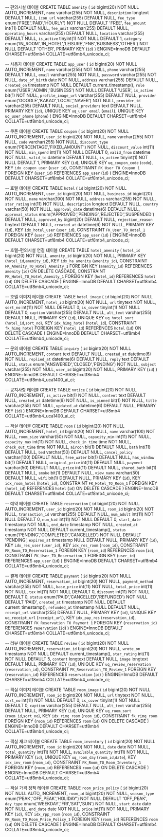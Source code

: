 -- 편의시설 테이블
CREATE TABLE `amenity` (
  `id` bigint(20) NOT NULL AUTO_INCREMENT,
  `name` varchar(255) NOT NULL,
  `description` longtext DEFAULT NULL,
  `icon_url` varchar(255) DEFAULT NULL,
  `fee_type` enum('FREE','PAID','HOURLY') NOT NULL DEFAULT 'FREE',
  `fee_amount` int(11) DEFAULT NULL,
  `fee_unit` varchar(255) DEFAULT NULL,
  `operating_hours` varchar(255) DEFAULT NULL,
  `location` varchar(255) DEFAULT NULL,
  `is_active` tinyint(1) NOT NULL DEFAULT 1,
  `category` enum('IN_ROOM','IN_HOTEL','LEISURE','FNB','BUSINESS','OTHER') NOT NULL DEFAULT 'OTHER',
  PRIMARY KEY (`id`)
) ENGINE=InnoDB DEFAULT CHARSET=utf8mb4 COLLATE=utf8mb4_unicode_ci;

-- 사용자 테이블
CREATE TABLE `app_user` (
  `id` bigint(20) NOT NULL AUTO_INCREMENT,
  `name` varchar(255) NOT NULL,
  `phone` varchar(255) DEFAULT NULL,
  `email` varchar(255) NOT NULL,
  `password` varchar(255) NOT NULL,
  `date_of_birth` date NOT NULL,
  `address` varchar(255) DEFAULT NULL,
  `created_on` timestamp NOT NULL DEFAULT current_timestamp(),
  `role` enum('USER','ADMIN','BUSINESS') NOT NULL DEFAULT 'USER',
  `is_active` bit(1) NOT NULL,
  `profile_image_url` varchar(255) DEFAULT NULL,
  `provider` enum('GOOGLE','KAKAO','LOCAL','NAVER') NOT NULL,
  `provider_id` varchar(255) DEFAULT NULL,
  `social_providers` text DEFAULT NULL,
  PRIMARY KEY (`id`),
  UNIQUE KEY `uq_user_email` (`email`),
  UNIQUE KEY `uq_user_phone` (`phone`)
) ENGINE=InnoDB DEFAULT CHARSET=utf8mb4 COLLATE=utf8mb4_unicode_ci;

-- 쿠폰 테이블
CREATE TABLE `coupon` (
  `id` bigint(20) NOT NULL AUTO_INCREMENT,
  `user_id` bigint(20) NOT NULL,
  `name` varchar(255) NOT NULL,
  `code` varchar(255) NOT NULL,
  `discount_type` enum('PERCENTAGE','FIXED_AMOUNT') NOT NULL,
  `discount_value` int(11) NOT NULL,
  `min_spend` int(11) NOT NULL DEFAULT 0,
  `valid_from` datetime NOT NULL,
  `valid_to` datetime DEFAULT NULL,
  `is_active` tinyint(1) NOT NULL DEFAULT 1,
  PRIMARY KEY (`id`),
  UNIQUE KEY `uq_coupon_code` (`code`),
  KEY `idx_coupon_user` (`user_id`),
  CONSTRAINT `FK_User_TO_Coupon_1` FOREIGN KEY (`user_id`) REFERENCES `app_user` (`id`)
) ENGINE=InnoDB DEFAULT CHARSET=utf8mb4 COLLATE=utf8mb4_unicode_ci;

-- 호텔 테이블
CREATE TABLE `hotel` (
  `id` bigint(20) NOT NULL AUTO_INCREMENT,
  `user_id` bigint(20) NOT NULL,
  `business_id` bigint(20) NOT NULL,
  `name` varchar(100) NOT NULL,
  `address` varchar(255) NOT NULL,
  `star_rating` int(11) NOT NULL,
  `description` longtext DEFAULT NULL,
  `country` varchar(50) NOT NULL,
  `approval_date` datetime(6) DEFAULT NULL,
  `approval_status` enum('APPROVED','PENDING','REJECTED','SUSPENDED') DEFAULT NULL,
  `approved_by` bigint(20) DEFAULT NULL,
  `rejection_reason` tinytext DEFAULT NULL,
  `created_at` datetime(6) NOT NULL,
  PRIMARY KEY (`id`),
  KEY `idx_hotel_user` (`user_id`),
  CONSTRAINT `FK_User_TO_Hotel_1` FOREIGN KEY (`user_id`) REFERENCES `app_user` (`id`)
) ENGINE=InnoDB DEFAULT CHARSET=utf8mb4 COLLATE=utf8mb4_unicode_ci;

-- 호텔-편의시설 연결 테이블
CREATE TABLE `hotel_amenity` (
  `hotel_id` bigint(20) NOT NULL,
  `amenity_id` bigint(20) NOT NULL,
  PRIMARY KEY (`hotel_id`,`amenity_id`),
  KEY `idx_ha_amenity` (`amenity_id`),
  CONSTRAINT `FK_Amenity_TO_Hotel_Amenity_1` FOREIGN KEY (`amenity_id`) REFERENCES `amenity` (`id`) ON DELETE CASCADE,
  CONSTRAINT `FK_Hotel_TO_Hotel_Amenity_1` FOREIGN KEY (`hotel_id`) REFERENCES `hotel` (`id`) ON DELETE CASCADE
) ENGINE=InnoDB DEFAULT CHARSET=utf8mb4 COLLATE=utf8mb4_unicode_ci;

-- 호텔 이미지 테이블
CREATE TABLE `hotel_image` (
  `id` bigint(20) NOT NULL AUTO_INCREMENT,
  `hotel_id` bigint(20) NOT NULL,
  `url` tinytext NOT NULL,
  `sort_no` int(11) NOT NULL DEFAULT 0,
  `is_cover` tinyint(1) NOT NULL DEFAULT 0,
  `caption` varchar(255) DEFAULT NULL,
  `alt_text` varchar(255) DEFAULT NULL,
  PRIMARY KEY (`id`),
  UNIQUE KEY `uq_hotel_sort` (`hotel_id`,`sort_no`),
  KEY `idx_himg_hotel` (`hotel_id`),
  CONSTRAINT `fk_himg_hotel` FOREIGN KEY (`hotel_id`) REFERENCES `hotel` (`id`) ON DELETE CASCADE
) ENGINE=InnoDB DEFAULT CHARSET=utf8mb4 COLLATE=utf8mb4_unicode_ci;

-- 문의 테이블
CREATE TABLE `inquiry` (
  `id` bigint(20) NOT NULL AUTO_INCREMENT,
  `content` text DEFAULT NULL,
  `created_at` datetime(6) NOT NULL,
  `replied_at` datetime(6) DEFAULT NULL,
  `reply` text DEFAULT NULL,
  `status` enum('ANSWERED','CLOSED','PENDING') NOT NULL,
  `subject` varchar(255) NOT NULL,
  `user_id` bigint(20) NOT NULL,
  PRIMARY KEY (`id`)
) ENGINE=InnoDB DEFAULT CHARSET=utf8mb4 COLLATE=utf8mb4_uca1400_ai_ci;

-- 공지사항 테이블
CREATE TABLE `notice` (
  `id` bigint(20) NOT NULL AUTO_INCREMENT,
  `is_active` bit(1) NOT NULL,
  `content` text DEFAULT NULL,
  `created_at` datetime(6) NOT NULL,
  `is_pinned` bit(1) NOT NULL,
  `title` varchar(255) NOT NULL,
  `updated_at` datetime(6) DEFAULT NULL,
  PRIMARY KEY (`id`)
) ENGINE=InnoDB DEFAULT CHARSET=utf8mb4 COLLATE=utf8mb4_uca1400_ai_ci;

-- 객실 테이블
CREATE TABLE `room` (
  `id` bigint(20) NOT NULL AUTO_INCREMENT,
  `hotel_id` bigint(20) NOT NULL,
  `name` varchar(100) NOT NULL,
  `room_size` varchar(50) NOT NULL,
  `capacity_min` int(11) NOT NULL,
  `capacity_max` int(11) NOT NULL,
  `check_in_time` time NOT NULL,
  `check_out_time` time NOT NULL,
  `aircon` bit(1) DEFAULT NULL,
  `bath` int(11) DEFAULT NULL,
  `bed` varchar(50) DEFAULT NULL,
  `cancel_policy` varchar(100) DEFAULT NULL,
  `free_water` bit(1) DEFAULT NULL,
  `has_window` bit(1) DEFAULT NULL,
  `original_price` int(11) DEFAULT NULL,
  `payment` varchar(50) DEFAULT NULL,
  `price` int(11) DEFAULT NULL,
  `shared_bath` bit(1) DEFAULT NULL,
  `smoke` bit(1) DEFAULT NULL,
  `view_name` varchar(50) DEFAULT NULL,
  `wifi` bit(1) DEFAULT NULL,
  PRIMARY KEY (`id`),
  KEY `idx_room_hotel` (`hotel_id`),
  CONSTRAINT `FK_Hotel_TO_Room_1` FOREIGN KEY (`hotel_id`) REFERENCES `hotel` (`id`) ON DELETE CASCADE
) ENGINE=InnoDB DEFAULT CHARSET=utf8mb4 COLLATE=utf8mb4_unicode_ci;

-- 예약 테이블
CREATE TABLE `reservation` (
  `id` bigint(20) NOT NULL AUTO_INCREMENT,
  `user_id` bigint(20) NOT NULL,
  `room_id` bigint(20) NOT NULL,
  `transaction_id` varchar(255) DEFAULT NULL,
  `num_adult` int(11) NOT NULL DEFAULT 0,
  `num_kid` int(11) NOT NULL DEFAULT 0,
  `start_date` timestamp NOT NULL,
  `end_date` timestamp NOT NULL,
  `created_at` timestamp NOT NULL DEFAULT current_timestamp(),
  `status` enum('PENDING','COMPLETED','CANCELLED') NOT NULL DEFAULT 'PENDING',
  `expires_at` timestamp NULL DEFAULT NULL,
  PRIMARY KEY (`id`),
  KEY `idx_res_user` (`user_id`),
  KEY `idx_res_room` (`room_id`),
  CONSTRAINT `FK_Room_TO_Reservation_1` FOREIGN KEY (`room_id`) REFERENCES `room` (`id`),
  CONSTRAINT `FK_User_TO_Reservation_1` FOREIGN KEY (`user_id`) REFERENCES `app_user` (`id`)
) ENGINE=InnoDB DEFAULT CHARSET=utf8mb4 COLLATE=utf8mb4_unicode_ci;

-- 결제 테이블
CREATE TABLE `payment` (
  `id` bigint(20) NOT NULL AUTO_INCREMENT,
  `reservation_id` bigint(20) NOT NULL,
  `payment_method` varchar(255) NOT NULL,
  `base_price` int(11) NOT NULL,
  `total_price` int(11) NOT NULL,
  `tax` int(11) NOT NULL DEFAULT 0,
  `discount` int(11) NOT NULL DEFAULT 0,
  `status` enum('PAID','CANCELLED','REFUNDED') NOT NULL DEFAULT 'PAID',
  `created_at` timestamp NOT NULL DEFAULT current_timestamp(),
  `refunded_at` timestamp NULL DEFAULT NULL,
  `receipt_url` varchar(255) DEFAULT NULL,
  PRIMARY KEY (`id`),
  UNIQUE KEY `uq_receipt_url` (`receipt_url`),
  KEY `idx_pay_res` (`reservation_id`),
  CONSTRAINT `FK_Reservation_TO_Payment_1` FOREIGN KEY (`reservation_id`) REFERENCES `reservation` (`id`)
) ENGINE=InnoDB DEFAULT CHARSET=utf8mb4 COLLATE=utf8mb4_unicode_ci;

-- 리뷰 테이블
CREATE TABLE `review` (
  `id` bigint(20) NOT NULL AUTO_INCREMENT,
  `reservation_id` bigint(20) NOT NULL,
  `wrote_on` timestamp NOT NULL DEFAULT current_timestamp(),
  `star_rating` int(11) NOT NULL DEFAULT 5,
  `content` longtext DEFAULT NULL,
  `image` longtext DEFAULT NULL,
  PRIMARY KEY (`id`),
  UNIQUE KEY `uq_review_reservation` (`reservation_id`),
  CONSTRAINT `FK_Reservation_TO_Review_1` FOREIGN KEY (`reservation_id`) REFERENCES `reservation` (`id`)
) ENGINE=InnoDB DEFAULT CHARSET=utf8mb4 COLLATE=utf8mb4_unicode_ci;

-- 객실 이미지 테이블
CREATE TABLE `room_image` (
  `id` bigint(20) NOT NULL AUTO_INCREMENT,
  `room_id` bigint(20) NOT NULL,
  `url` tinytext NOT NULL,
  `sort_no` int(11) NOT NULL DEFAULT 0,
  `is_cover` tinyint(1) NOT NULL DEFAULT 0,
  `caption` varchar(255) DEFAULT NULL,
  `alt_text` varchar(255) DEFAULT NULL,
  PRIMARY KEY (`id`),
  UNIQUE KEY `uq_room_sort` (`room_id`,`sort_no`),
  KEY `idx_rimg_room` (`room_id`),
  CONSTRAINT `fk_rimg_room` FOREIGN KEY (`room_id`) REFERENCES `room` (`id`) ON DELETE CASCADE
) ENGINE=InnoDB DEFAULT CHARSET=utf8mb4 COLLATE=utf8mb4_unicode_ci;

-- 객실 재고 테이블
CREATE TABLE `room_inventory` (
  `id` bigint(20) NOT NULL AUTO_INCREMENT,
  `room_id` bigint(20) NOT NULL,
  `date` date NOT NULL,
  `total_quantity` int(11) NOT NULL,
  `available_quantity` int(11) NOT NULL,
  PRIMARY KEY (`id`),
  UNIQUE KEY `uq_room_day` (`room_id`,`date`),
  KEY `idx_inv_room` (`room_id`),
  CONSTRAINT `FK_Room_TO_Room_Inventory_1` FOREIGN KEY (`room_id`) REFERENCES `room` (`id`) ON DELETE CASCADE
) ENGINE=InnoDB DEFAULT CHARSET=utf8mb4 COLLATE=utf8mb4_unicode_ci;

-- 객실 가격 정책 테이블
CREATE TABLE `room_price_policy` (
  `id` bigint(20) NOT NULL AUTO_INCREMENT,
  `room_id` bigint(20) NOT NULL,
  `season_type` enum('PEAK','OFF_PEAK','HOLIDAY') NOT NULL DEFAULT 'OFF_PEAK',
  `day_type` enum('WEEKDAY','FRI','SAT','SUN') NOT NULL,
  `start_date` date NOT NULL,
  `end_date` date NOT NULL,
  `price` int(11) NOT NULL,
  PRIMARY KEY (`id`),
  KEY `idx_rpp_room` (`room_id`),
  CONSTRAINT `FK_Room_TO_Room_Price_Policy_1` FOREIGN KEY (`room_id`) REFERENCES `room` (`id`) ON DELETE CASCADE
) ENGINE=InnoDB DEFAULT CHARSET=utf8mb4 COLLATE=utf8mb4_unicode_ci;